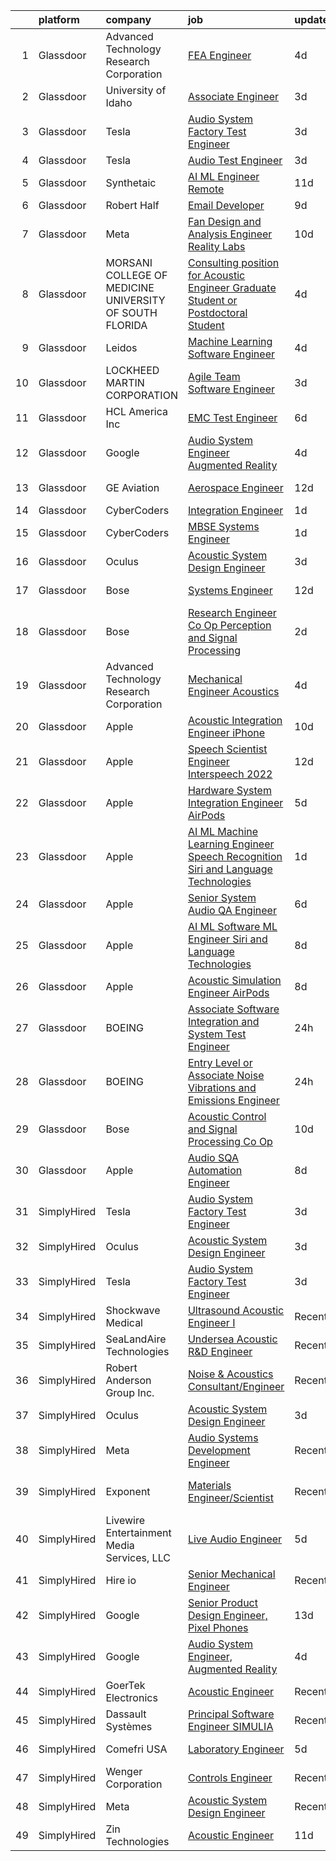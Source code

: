 

|    | platform    | company                                                   | job                                                                                                                                                                                                                                                                                                                                                                                                                                                                                                                                                                                                                                                                                                                                                                                                                                                                                                                                                                                                                                                                                                                                                                                                                                                                                                                                                                                                                                                                                        | update_time   | location                   |
|---:|:------------|:----------------------------------------------------------|:-------------------------------------------------------------------------------------------------------------------------------------------------------------------------------------------------------------------------------------------------------------------------------------------------------------------------------------------------------------------------------------------------------------------------------------------------------------------------------------------------------------------------------------------------------------------------------------------------------------------------------------------------------------------------------------------------------------------------------------------------------------------------------------------------------------------------------------------------------------------------------------------------------------------------------------------------------------------------------------------------------------------------------------------------------------------------------------------------------------------------------------------------------------------------------------------------------------------------------------------------------------------------------------------------------------------------------------------------------------------------------------------------------------------------------------------------------------------------------------------|:--------------|:---------------------------|
|  1 | Glassdoor   | Advanced Technology   Research Corporation                | [FEA Engineer](https://www.glassdoor.com/partner/jobListing.htm?pos=101&ao=1110586&s=58&guid=0000018378ad386399aca59a857bcebf&src=GD_JOB_AD&t=SR&vt=w&ea=1&cs=1_5aad999f&cb=1664176961977&jobListingId=1008153691899&cpc=214153447B1391FC&jrtk=3-0-1gdsaqe48jc8n801-1gdsaqe4t2i75000-c1fa792d3db1e409--6NYlbfkN0BpJ6rK8JrXdHZkBab3Cobg3BNAb-0EBUCoLlbXpfPELiqRnd6GOmOp-CHDTzpdoYGkHdqLG_nkxdWwDXOI2t5lMmndrVgFhDuep4VRg5pQ_WHz153F1mBLifAfEHf_UWfXdVxVKTS9MnTVwYmtSARCskA_epQ9cBSadQvVS2VdQghaW6AdCsprn3lfRzVXMSZi-pdlcsWPHnoBHoGxSh8w3j05TvdxqU_0lEnNe6W3EgHLRsXHCSBUrbDwqfBU_iNKmpPzlV8jBLzyIbE7Tx1tdWOLmsIRoWE_-ofdppoPZml7JpwqaqINbmqXn4xo4etOdooynO-3Djp-04J1K4FGN25uZsIPTcrQdS-qUq7VRng71uxKR0--UKfheo_SSamgjJiptpS3mgVwe-diPlumWLDTGUaTzMarBoPuWFRQAjoePtZnQ6yUgPX208WB0h2MKIJ4HRTAVGlVwML5lvG0dDzaVQpP8n4VnrqykZi_WR5gP8snh_383uLV94kFsQA%3D)                                                                                                                                                                                                                                                                                                                                                                                                                                                                                                                                                                                                                                      | 4d            | Bethesda, MD               |
|  2 | Glassdoor   | University of Idaho                                       | [Associate Engineer](https://www.glassdoor.com/partner/jobListing.htm?pos=113&ao=1110586&s=58&guid=0000018378ad386399aca59a857bcebf&src=GD_JOB_AD&t=SR&vt=w&cs=1_be78122b&cb=1664176961978&jobListingId=1008157027137&cpc=84DBBAA61F05C438&jrtk=3-0-1gdsaqe48jc8n801-1gdsaqe4t2i75000-17ed2184d355e8ee--6NYlbfkN0C3BzQoXwz1MV12nennXSH4XHtHixj9qnUptUTwomOmbFqIS368EfB4z5Ing23qLFI9tUkDGY76CsCdAl9zg_RCJc2k_Nle-qcuES2TdsiB0GmqLoegFcknwaL1O8Ch8gE7irKbfxMrmFOYvY47YK5OjRlBwx15igQ3zF3XVH1rIWfiYeORnSgc_l2A9pHYiKfrqvkWJpTPGL3FXGDZ8uekuYMMSTyOoweM-PEfmbQWtsIJd_DB8BQLsr8osqRIOJ_oav9sY4kff8uXF9mmmh0BkyPGMyktDD-mxXKGfVOqjPjWCHG6QwHoLBZDhM3wgZwqZGeKak7HigpGjAOBVCJJe3s3xsbxFeisVG7X60GDGs5wIQeta_yn_ycrIgBRSW_HoLd5rk9PCazmM1IBfaX4pQkGoK5aOW5nzDEFQnSsZ05HikyiTrFxHpxY_PB3vA6XXwufzAWVWA%3D%3D)                                                                                                                                                                                                                                                                                                                                                                                                                                                                                                                                                                                                                                                                                       | 3d            | Boise, ID                  |
|  3 | Glassdoor   | Tesla                                                     | [Audio System Factory Test Engineer](https://www.glassdoor.com/partner/jobListing.htm?pos=107&ao=1110586&s=58&guid=0000018378ad386399aca59a857bcebf&src=GD_JOB_AD&t=SR&vt=w&cs=1_b75bb61d&cb=1664176961978&jobListingId=1008157141701&cpc=8795CF9063CD573D&jrtk=3-0-1gdsaqe48jc8n801-1gdsaqe4t2i75000-5af3a224d73f09b7--6NYlbfkN0BkX03mv_qGbDFMol2YHqLRvzzvm2LmpzMO_FcYL_FtJlnJTzsjtFTdelRG5HbGrIeCZP9oCSI6IuPWZMAxwLue--xsQCODXP1zXPB_ldq9qAXnJQnMAK4g-TBuo7TNWkJrSpRtfA-JW54EzgC32fehXWacBL8mw35h490ZL-ZBlkktI8dtsljdNvVTXz1rsE_GkymkqjU2piKJJMozDv-KcU7P4ikpyuSvbReLsu-nfkev7u7MoFvyo8704gMogeFpqAKoEhYiKFvguLeqADzKcKnxKrWy48iAv-wsrorgvWZ5P6e-hp0jVqg6Pt9dBtmm6ukIZyntLCxItREBUYj2yBB_YnL0Dk4EYFu-YF26Gg3YLGj0Rnok-1e_HZM2M4cwcgpfMflugDjWDoacIb__dw4CtZq7oahq9r8YXTRCBakjg28MIr4NWq0D5_zVNyqi8biG6P_qBl0v9kpmlK6lzyToP-Ow-M_Fhl3uK1rCz5A5vkRkedcck0jZKMHpfHY%3D)                                                                                                                                                                                                                                                                                                                                                                                                                                                                                                                                                                                                                     | 3d            | Palo Alto, CA              |
|  4 | Glassdoor   | Tesla                                                     | [Audio Test Engineer](https://www.glassdoor.com/partner/jobListing.htm?pos=116&ao=1110586&s=58&guid=0000018378ad386399aca59a857bcebf&src=GD_JOB_AD&t=SR&vt=w&cs=1_19a93444&cb=1664176961979&jobListingId=1008157142400&cpc=9908D8D4413DBB8A&jrtk=3-0-1gdsaqe48jc8n801-1gdsaqe4t2i75000-058a82497792a86c--6NYlbfkN0BkX03mv_qGbDFMol2YHqLRvzzvm2LmpzMO_FcYL_FtJlnJTzsjtFTdelRG5HbGrIeCZP9oCSI6IhXig6-SMqbejx7n6pjgn4y33Nhu9-TL74ww2Zl2M80tFLABULuAo1mrL6CiClpgSDKSZsDVgndZNoceL5IbPMSSplizj8YJF2vOqmaKpOk1XCRZ8LttOMCi6GIo1EJKhMSAHpWMxPi88Drr7AfsbvtA3KUq4jZPe7JB1hql34L_lnut8BjLY2KAEPlZQfUPv_54icq_dOgbqQgyhli2cs9_8EPEq3K1accfWJXzwVtro55vXF8Eo5dJudZ-M0OipUVVjd3LcWvJ7OMKiMn8L3BEu2nKFeQSO9s9sS8QWhXaIyjcJP0CnG9CsiuMVswCAdn6uzI2dUyeZ06pfGlvmg2XmKm-8LfLsF-KjeaUE_mrxHqVdG6vBQB5oSLXtWv1h1Wd1Gcx-Y80ZPG6iL1vZW13_WFJiU8Ivw%3D%3D)                                                                                                                                                                                                                                                                                                                                                                                                                                                                                                                                                                                                                                                      | 3d            | Palo Alto, CA              |
|  5 | Glassdoor   | Synthetaic                                                | [AI ML Engineer  Remote ](https://www.glassdoor.com/partner/jobListing.htm?pos=127&ao=1136043&s=58&guid=0000018378ad386399aca59a857bcebf&src=GD_JOB_AD&t=SR&vt=w&ea=1&cs=1_2ef31247&cb=1664176961980&jobListingId=1008140444142&jrtk=3-0-1gdsaqe48jc8n801-1gdsaqe4t2i75000-39662b78801cb81a-)                                                                                                                                                                                                                                                                                                                                                                                                                                                                                                                                                                                                                                                                                                                                                                                                                                                                                                                                                                                                                                                                                                                                                                                              | 11d           | Delafield, WI              |
|  6 | Glassdoor   | Robert Half                                               | [Email Developer](https://www.glassdoor.com/partner/jobListing.htm?pos=117&ao=1110586&s=58&guid=0000018378ad386399aca59a857bcebf&src=GD_JOB_AD&t=SR&vt=w&ea=1&cs=1_d1343c7d&cb=1664176961979&jobListingId=1008145675095&cpc=56C4EA4A1A191A49&jrtk=3-0-1gdsaqe48jc8n801-1gdsaqe4t2i75000-1d30b377a342ae9d--6NYlbfkN0CpzDdaQkua3np5pkmj49lKioZwmwxQ-yx5plwbYmV_MzWNBoPgCjn5bOtxNwC6GJ4nMXlh70SbCFcICXIgnZkuA1M2Q3cbZxvyy2idv8eL8hhk9lI80DRwFm1NMXGvI86YHjJOPaVV2F-OE7mVDddpF962aw6WMRMYnU2tZV44lSwwG1i4aejlk-5MqKwrModPbWVocVaTNop1-gEeHY96260nV0YA418BEvrhh-X7OuBwc1XTZurZm9y9jV7arRCRylts4_5Oj0qyjtUzFlJRZSJs2SY5NKuXpjyhj8SIEqBCSQ7xbk4v1H_Scws138_CBMvrRDx2DkOC81rtxAuBqSLD6W79-sANp99bWM_IQ_tHf2a_pYZl7k-otTBc0qmQjmsEXHjo2fevmdOyh4CS3mUpfrVHl3eKmZTrPyOr1gHuqaAMvKbZ-oX0AypnowqE1YtziHXfbXiDkgRv-QtRFomNd5E7EwEQl-2ErVy520kTXIhSKDLqJfRZpi-xSzHvtNgIS_gTwTTSU0flsGVVwyZTxAl1OwXfDQAAlFJfLPHftxA51vaD)                                                                                                                                                                                                                                                                                                                                                                                                                                                                                                                                                                                 | 9d            | Denver, CO                 |
|  7 | Glassdoor   | Meta                                                      | [Fan Design and Analysis Engineer  Reality Labs](https://www.glassdoor.com/partner/jobListing.htm?pos=114&ao=1110586&s=58&guid=0000018378ad386399aca59a857bcebf&src=GD_JOB_AD&t=SR&vt=w&cs=1_b8544bde&cb=1664176961979&jobListingId=1008141481650&cpc=5EFBB0462F9C6B7A&jrtk=3-0-1gdsaqe48jc8n801-1gdsaqe4t2i75000-886dea5d5ab4ed2b--6NYlbfkN0DYl4UJW4r1Vl7FEn6T9F-rD9lpC-0oMJVSiWjK_MGUd8e8cHXcpv6KPyjLHZEfqkUnLXdHGEVbYm2zpAyUcoVheNefKJ5FHnA0xpuyfC0uKnxD36z6rx0HwNbIk-jKGlGKpgpBcUz8zsVafc-mGMC4GOhdemSNHJBEwFhm7HBnKnYL3cO0cKNVh_CEbuAAnlYd9Ivja4hPaKPaUu2SiQZalUzHzqU971pAj_mVblOR96MBv6nJ4YLGDlKBbKFod8H3orv0F1wsVMtRRWECizGfhFiLfADx0LdFAtCbgsZBPtmufyow-Q3Bk0NyBSli4jGi82eCSFQjg8OJmaXfJcgc5atLRn-j-a7wh-BEVVJIJdabrzMlDUJjnQLJOYKo8uxHfp4baNlNbp_h2Xp5PMq4n1io_XvIE5locS4ZVJVFLmCj-eVFDHQ5KKvUHWxzNy86QxDLZMsG6P2Q4Gl49S3AqU7M9OP67NMEamm8DNlH2JwSWwyk6lU66je6O6wFAczksI5GVqfccK5XQ0EseWrJm5UpQcuvjpjS0N2URs32UeJMFqAqMDhYosABWUsy-9sbWze08JsNpyvLMaGi2xHOstO2i6MpcWMTBUw9CudeFncBRF6FseaMPKiNehUZH3X1OTXoC3dApMgle3FROR-ZPJl_PEjng2vIQ-Ycs3pxetAxj4eROcBhzcVKwbfJipriGKbaAxlMTtbnNmg-9oNluTscKWpAFwEt5KuHyjkNyZ540wCTl4SiLWa-zaNJglbi1v0dCdCHLC7VM3yDN1067E79jpR_AXdMiNMBRH9D6r5AOI9_AKRqHIToGuTDD4xv1W1hXZtQd0BQHqi_l1J7CW5aDQ7ORIDglPEDhBIGGne4Y_eFx-53kygHW2PrGacznH0wQ-ZJwScgZrR6olxfufml__LxlFSAFZAr3XTQzSaHLwK8n6nOAoMY4n5tvjiJXB0bzM8L0b7q8qisRlXGeKSKY8DBBj8soNh4EkMjLyx7BJrgKv-Z-92ygPjtw5-KhVGLxoDKdVGjTu9rRF2Ihf2B-JKnF6xat-rv9jyBaA%3D%3D)                           | 10d           | Sunnyvale, CA              |
|  8 | Glassdoor   | MORSANI COLLEGE OF MEDICINE   UNIVERSITY OF SOUTH FLORIDA | [Consulting position for Acoustic Engineer Graduate Student or Postdoctoral Student](https://www.glassdoor.com/partner/jobListing.htm?pos=119&ao=1110586&s=58&guid=0000018378ad386399aca59a857bcebf&src=GD_JOB_AD&t=SR&vt=w&ea=1&cs=1_e337a834&cb=1664176961979&jobListingId=1008154544866&cpc=D2F1DE17EE1F43B9&jrtk=3-0-1gdsaqe48jc8n801-1gdsaqe4t2i75000-f55a4ef6aeae47d6--6NYlbfkN0CoZx6RZ76Kz2BC5LaLJVXH_1oYGbR7vq7wgU_JS4Ka_yE7NXZX-VTjXqlM7f-iv2vpOSkZFUl1d5WYHDxQbnm6vPg6q1QmKpNle2ctRKvMoHkjKQflmuguFVrJr53wYU5QkScODGQicf3nbNYEkArzRwtYiTmjIiDP_mdtH0Gsb8v-QyZORvDgL4RYYFG9uh08NmdYlzvE8h41nkPVDQJbrphEzGA8lVw7NEE_W5b7iGQQi-tK3aytkzHP8Q4tptn8SV_v_2wAaA0koR7wOrxjFOGmhNCP-Ou_Sozjlx_lZP_pfn_DG6THTQNLMyiCrVJLVSratEijs9HgOuggJALgT0ntLQr6uruoqBw_VKlwtad2nVhWUUQBZEMczxWMRefUShG8rvo_djbp11wsjVRl91WNRoqQ-tW3qJrHTZnLJiTnu3TuAJst1SJctgt6wszeFXUuLKVBMNG39s2FJMOAV46Kfbo-yW1t1DvU4hlLL3l2N3bbFGNhaVTdbeSzQWkPUXEdK-Xlz1OHCXS9V-mNijUDZZLqC0T34IYHMimEPAFv_vKadWyrUFLRFyRLCn2RM7Z4Kr5JHcMSgMl0Si20XxY9PYj6KBYQGWErLKp8xRm2hQp2gjWqd80fFk2geFw8z8RDt2-Nk0-3TwIJZ5LskmHRc5d8ht-CmrZoq-WITQ%3D%3D)                                                                                                                                                                                                                                                                                                                                                                                  | 4d            | Tampa, FL                  |
|  9 | Glassdoor   | Leidos                                                    | [Machine Learning Software Engineer](https://www.glassdoor.com/partner/jobListing.htm?pos=105&ao=1110586&s=58&guid=0000018378ad386399aca59a857bcebf&src=GD_JOB_AD&t=SR&vt=w&cs=1_75e8bf65&cb=1664176961977&jobListingId=1008154058643&cpc=F5E96E35A1725171&jrtk=3-0-1gdsaqe48jc8n801-1gdsaqe4t2i75000-ae7c0370de18daf7--6NYlbfkN0CZUO70VSdYKA8PR3jfrSh5ljhqJhfDt0PzQCMubt8cRihWbmqO_-Ccw6DGinMZCyK2ZE0rkuApsHeGNKrS9WTgWTVzUq_zBkMtMKRl2EVMdGDdu3O6zficjxrw1LNdb1H9xU-dLv_XXB74BQOK0elhW8zL9Y6v8u2TAJaWLAm3Z8e4OPQn1nf0HRuE3awDoQUPBji67OD66Eh1CnHq69qWjDOJ0mfqC9NoSC5qIztFlP9-0weAzaoidVDXRG5TWs86mrJ1pK_x_0UgdraDwFi-r_U57vxaB0DLTnmUv5982tKw-Iuy90ow8sSRgIqQV2lKzitNBJh8afdaFFqx_XfIj8uUoq1Wg8knhQRPPqLGYg4GJ78Wght8CPJ1Ni6cvotJ_SQ8gQ-cDYmloKuQhMDhQ4IgQxaFiUuX8-VQiwkbtER-f77HJK4Lf0RKZ6RGGhh4d7lvmsQ6FJGcPmQr8DxSgs7y31dqDNCd8u8gQjW3IsaAknXkDCHUlNndFcgqT-mwHgclxb60CWtAjq_9liE0qD7cOPr5MqvwR_FAFbpIDfBAyGj5mdXJnbq32y1rb2uP6F2zv--sJ3RuOPwj3rsYkyT0sIuy0d3KCiQqiFzzZgBuGrVS8VETtHW6v9m9LmW8CLd7bThPVmbjoKoBiMX-)                                                                                                                                                                                                                                                                                                                                                                                                                                                                   | 4d            | Arlington, VA              |
| 10 | Glassdoor   | LOCKHEED MARTIN CORPORATION                               | [Agile Team Software Engineer](https://www.glassdoor.com/partner/jobListing.htm?pos=106&ao=1110586&s=58&guid=0000018378ad386399aca59a857bcebf&src=GD_JOB_AD&t=SR&vt=w&cs=1_e5081043&cb=1664176961978&jobListingId=1008157427345&cpc=4F748F1840550ABC&jrtk=3-0-1gdsaqe48jc8n801-1gdsaqe4t2i75000-c601795b34351101--6NYlbfkN0BuMqUtaNIakuoGTB-u7I0EvtcrTK1_bHO6_bsORPCvsL7zkQUfIzpY4doIgp_GoHrdWwRHLC1L1F-NTj7I9bniL9bd7P7cGA1R3ynlaMUiL1G1I1fQGpDJM8PDMow5kSXMVLGknX_E_ksfSda1IQx-WOKLNd1bNNBCCPk3Y7j18DiB03BIr1LYLeaEYitq5KXJWhaTEBuaBAUYRt3UY9wv2zH358ByCvdC9ZwPYvwkSR4HCqzIosgljJdpM-t5IlRBJ5gJ78QWjrjicnlDqSXOc1h9DiJLadC6eB3HR6oWYC2-Hm5qGbjaRbyJU6fuQGIXiQUk97PjVtrmdSwlgkr3EqxBfU7JYWBPOgqD0Mte44Yo96z8xZhj1WlEPb5yicwXFdmRuUBgV-Kcc6iXQ2vf2czcgAX3ZCrUWqv4ELmf84CZ0xGXIGc4W1shO7CvU29xZUZB4OqLk6AEre-m4P0gAQaU7WgsZD_JS9l7TBd3A1Bw0GysKBud6wkmDVheq-rQHjW7lp-9uqe2LoIT9Ru69a76m_4vSuTf-7ewnEvj8B0vsQTYQmc3763vIb5pM_miWBY-RxgZUv3yVniEQeje6IUW4bec3sokreL91m4OMYMi7MMvFd-WIjQZwd_wHAycK6EztncgeXZpwERvX1Er)                                                                                                                                                                                                                                                                                                                                                                                                                                                                         | 3d            | Manassas, VA               |
| 11 | Glassdoor   | HCL America Inc                                           | [EMC Test Engineer](https://www.glassdoor.com/partner/jobListing.htm?pos=115&ao=1110586&s=58&guid=0000018378ad386399aca59a857bcebf&src=GD_JOB_AD&t=SR&vt=w&ea=1&cs=1_4ac2ad1c&cb=1664176961979&jobListingId=1008148675044&cpc=1FDE87803EF93CD3&jrtk=3-0-1gdsaqe48jc8n801-1gdsaqe4t2i75000-8f9c6c6b805c9ea1--6NYlbfkN0ARIJ2Bo9Ne0EtqbN9FDl85baaqpD5sXJYF-05mq0UjEbqqdvOLv1_InxclDbXshHGkBNMdu6cFsHSCcCW1B5XNy7MFXQJXqc4oXF7kRCSin5PQ2KjGYzyfKWAgPnVon7DsnaaiIhJxutsH6fEenoviyjKl0tT6aRsH5kWbpBMcf0EZk6pBFu-PJkU62rzTEHrpiTaJbrVIrPZalS-HMcuwL5dae17foSKog33Fv52YPB9SRhoLu_brFvaP8IzgYEzj7EdE3aLgLLvvRvt2O69OAr8UzNI0pChIm9WlrkHf8GJtxzV6rjXLzvVwFTfGGrrzedI1bqQVUh2aHS0U9vSVPoErvMFakGSOc_MF4BuEQ2xrH7q__YHrArwvr_jnU6wLQMx0MBFdlOs3HZqq6TpUD5AHq106eOhCa5iy_BodE7zcROYBjcabjkqxkhWOJJ4eQQFmdubbYksTCgzboC0UwG4QvVRgA9omil0KF1370ePNh6OHJ2Vpd1V0b9ugzFglEwj6f7Pc7Q%3D%3D)                                                                                                                                                                                                                                                                                                                                                                                                                                                                                                                                                                                                                   | 6d            | Pleasanton, CA             |
| 12 | Glassdoor   | Google                                                    | [Audio System Engineer  Augmented Reality](https://www.glassdoor.com/partner/jobListing.htm?pos=130&ao=1136043&s=58&guid=0000018378ad386399aca59a857bcebf&src=GD_JOB_AD&t=SR&vt=w&cs=1_8f2978e4&cb=1664176961981&jobListingId=1008153993994&jrtk=3-0-1gdsaqe48jc8n801-1gdsaqe4t2i75000-57bc341b2eb6ce29-)                                                                                                                                                                                                                                                                                                                                                                                                                                                                                                                                                                                                                                                                                                                                                                                                                                                                                                                                                                                                                                                                                                                                                                                  | 4d            | Mountain View, CA          |
| 13 | Glassdoor   | GE Aviation                                               | [Aerospace Engineer](https://www.glassdoor.com/partner/jobListing.htm?pos=124&ao=1136043&s=58&guid=0000018378ad386399aca59a857bcebf&src=GD_JOB_AD&t=SR&vt=w&cs=1_5017fbf5&cb=1664176961980&jobListingId=1008137348409&jrtk=3-0-1gdsaqe48jc8n801-1gdsaqe4t2i75000-b359a3109aa1c740-)                                                                                                                                                                                                                                                                                                                                                                                                                                                                                                                                                                                                                                                                                                                                                                                                                                                                                                                                                                                                                                                                                                                                                                                                        | 12d           | Evendale, OH               |
| 14 | Glassdoor   | CyberCoders                                               | [Integration Engineer](https://www.glassdoor.com/partner/jobListing.htm?pos=118&ao=1110586&s=58&guid=0000018378ad386399aca59a857bcebf&src=GD_JOB_AD&t=SR&vt=w&ea=1&cs=1_91431652&cb=1664176961979&jobListingId=1008159698749&cpc=334ABAF5D42DC775&jrtk=3-0-1gdsaqe48jc8n801-1gdsaqe4t2i75000-8cabb55205b14563--6NYlbfkN0CpFJQzrgRR8WqXWK1qKKEqALWJw739KlKqr2H-MSI4eoBlI4EFrmor2FYZMP3muM0CETaZjfCSsDdjCD0Uu3ZQ16fP9nLGOFfwzZMaPr4yKV2vFiWboHeVAw-TOjYrStB6Y48CByqCjFini0uBllFF5GMkBcurriO0l0ZMDpw47pQm4S3LQiXb0csGgovd_ShgGoYmo8z4LU1S7iVWV_ljJ9PRlueDC096wtr6yzWTzAWekXvumUqCIE-lxyJVuYhTKmHFbj1umNV2IU1QtN0B5ypvVi12A9mvZiJDBYy9hb4ZEiST3v9El9oKbjQFAhSlsihHZaGrzWzrIqwPB7kuVS2atVzkUjZxFJ7wOQU6yWI_UvWLx9EybRgGl_rNXSI23JguivdLrEyWLWW0nBVyK6UBow9cY2PoOvnL3YqGiEG9_458T4KQ2gYciBJ-0Yp8XRMbC9e7grLW5bwVvY70bK25M1yH6dzdJmDAKcU1IVHFVFkCr_kEA2MbfPTsfyVLJ_MyYDiScPQakw5FxPuCpsM7TUxqa9Tv1Ky-UKe13VoyuLi7UjwwNK1ENyHAYnoCf9qoBCfA4X5S6lEKW8aVHqgW6HN8ZypEDJqNwmAsqEnbdjOuL0u9jqkqrL_1cNzki5SzTvD0YZYympM_B45-xfDPhHbBJ-8-7r_ZQYRcwmgvYXZhQkeixIzNXkVZrtJ4GSRmqa4SkgTZQfy0jwFu7Pq-hxCJj3yKzLzWuvJlCyri-f7kn0yg2Ku2TGCfAknIcLTG1kLxupvs-RQm_brPmSWCwJYYJGs6SKIcZjCINV5ymkXL1ikSfRLBnoIxMU9yooIYZXyDo_8uuL_y6bRoTmTroP5-pKK7910nILhm90JRLcfv3_vic2VoJUWKzvQn4uJV0bt_T_UgFIeKLQU9-UDjMgdntyGX0x8sjB5vbfDONjagSgIncRYSUPGnU4z_1E0VKpYrDr8SOnZk3linb-cK5JZpC8pClR6PIWhILg%3D%3D)                                                                                                                | 1d            | Torrance, CA               |
| 15 | Glassdoor   | CyberCoders                                               | [MBSE Systems Engineer](https://www.glassdoor.com/partner/jobListing.htm?pos=120&ao=1110586&s=58&guid=0000018378ad386399aca59a857bcebf&src=GD_JOB_AD&t=SR&vt=w&ea=1&cs=1_e50eebd1&cb=1664176961980&jobListingId=1008159698431&cpc=AC285F3A3ECA6BB0&jrtk=3-0-1gdsaqe48jc8n801-1gdsaqe4t2i75000-0cc33be1332dc2fa--6NYlbfkN0CpFJQzrgRR8WqXWK1qKKEqALWJw739KlKqr2H-MSI4eoBlI4EFrmor2FYZMP3muM0CETaZjfCSsFNC1zTH3SjxPJg2PY0PmCBt9J0vXNGZtV2GTIMpITG0UoKaGcbDvx68xqJuArC84qNUc0KY0Gk1-5gC3SUWb6I3SIuZ0nTaMwpfOkxEAdTeawtQmdbLi1ajAV8n5YAKrpJZTlRJErV9TpbXI-5a2vTnJ2Vz3Lud8oNNgsvLyEATOb7oIKP2J2oMYSf35-aeOZKoEt_khw1DnTDTINbshWVt_8wbP2UenilHSzZI8T3uUCySCWdSLI_R9-SHEP7TPFEx09XXfZZMtGVaS_SprkqcfL4ebrYex1-YQx7Z8Ajo96rO5GH-jM3GAxTPPQrP7ENGHdKdMmBDuecXvGpSytiOQ0JCSzUJVvXdx1XGzJmyzZSwZjMLY1U4pU2MXsoLgxbxVFnshZJYyygw_0S-z8fJjBAJxyb9rK42ZYQslsxP21Yl7o_GF6YiDeW3xyzOHTO2osOI0kqc6NRWMvBoAV-CtZTPFyuVHVuwn4DFXAkGsJC5vplEKDJlaWsekJHe3GdGTp8j4YkEUb_8Arp0Q3ffisidONxZjEUWh1I5zywyzW8Alw9K0zElfHVmQFKBmrsQC_Pzef9fBnsV6aBdTKDZT8q9Ol2A67IGVdvohvCq2qwaZs7j3xfl4WmczFot6h03KwCTqdkn6GuaB9daHjDur5Jp1VNzrjkq5Klp1sy1f19sxarEUwXpByrGkZhTWE9jrjmK5kdcbmiH436gKA87V_ujZn0_4lN2hK8DawUh0BSA6vE6Ns4UWYAwHaHdxRg3kvF5_78Y-_4h4tl9iGozOO3qQWiSyoNYUe19RfM-bmCvIepmqI6w6e_3SSlnwXdHGlaM9rBU1zGNhpzTy4EUJRnPaAL8hQnCuojzn0Ppeq57PdAk7xAPpyowon-6UD51FpEovbuiVxacAOLXtY6opzP6GqEYKw%3D%3D)                                                                                                               | 1d            | Beavercreek, OH            |
| 16 | Glassdoor   | Oculus                                                    | [Acoustic System Design Engineer](https://www.glassdoor.com/partner/jobListing.htm?pos=104&ao=1110586&s=58&guid=0000018378ad386399aca59a857bcebf&src=GD_JOB_AD&t=SR&vt=w&cs=1_b08da9d2&cb=1664176961977&jobListingId=1008156790030&cpc=0FE1F5EA2BC84A01&jrtk=3-0-1gdsaqe48jc8n801-1gdsaqe4t2i75000-d106bdc17e9a864d--6NYlbfkN0DYl4UJW4r1Vl7FEn6T9F-rD9lpC-0oMJVSiWjK_MGUd8e8cHXcpv6KPyjLHZEfqkXDGYLNsIw2VETJ0sHF2NZhGZKLMs2_UCF9Pd1nMa-9fRGoBJA0xAywn7pOa351Ily7VFDihLHS6yLNon9QJ0DeHlrSJhvNsioD-LJK18Xi_GSqoFx-NlwHpQVxE5ZsSy5Fhb5nqIKKnveRDAsOEs_27uWz3BgpDDuBR5aGPqh6IENvPxDAwvGhimJukXySqZsrVpaaPT_0htvhnnfdH0CHel_aiR7pszN1Y2iknc9QTxB6YbOIxDIZ9kKPkRZsScQ_uzG_1AQuXegM1yPoepvEW_Mh2SjrK4YI0e4ZJqyl8eeTKwGQbXWXr3j1KDYd0a0Dt0-0YAaoNjcsgmSm9R0QdOFnaiuNPZOyp7GXOgy3QvVY80q22DKdYPuSnVcpPh2kcxQfCw-uc73SZ1AD5Ld8mJMGXKkDPPaN9RbkJGtB4IIl2eLmLnqSJLuEtYbbWlN5Sa8WrLkk2Pyk-OioqRKQrWYJRj0_ztFvUzYaXnOqc8w9LCK9JTT9NkGIbB9fmNsNG0up4ar_zbKyK7ohzNLWvsW4qS6kEeNWFw4jqZw0Duv8zbz72_MWCg9N3rmHD3HnTL5P9zTDhw78wQpvur8Auo6yZuPkdjujdWL6jP3JhGHCP6VJkuY5DJ6NhGkzQ-eAHMFFs0FiwOSiFDzWely0oPP0osyv_BmVV5CHs5N7wtGomOECtiHxtu70XJJAhRhl7GZ5wsiRQI3s8PKukmFysoT1j2vvQJiC8OvzVQETTri3y98eFYiTXblU0VsNvNWKteb-cysbJ3-dxCSk1Bqw33GsIV6aN_NYyd9YYZTJHsCC0xKfJVpUC-rzCs-edIow79ZiCmfDuukG-bIcJWTmwONg4e0JWOfvsquAD_Z3gmHFhiVXdFpFvgnBwzD0xWdHXHuR47BwxJQvSLIh4xUzx2Kh5LYezxkdafc4foucNVLgLYFXpl1_efV7AtDd9QEIviCgy8qfKc4L4b589q4ae91Ur9nvaiVIbaDclHRlka4V0h4Uu4UVvu84WUQwGYpX-fdvFH53EA%3D%3D)          | 3d            | Sunnyvale, CA              |
| 17 | Glassdoor   | Bose                                                      | [Systems Engineer](https://www.glassdoor.com/partner/jobListing.htm?pos=123&ao=1136043&s=58&guid=0000018378ad386399aca59a857bcebf&src=GD_JOB_AD&t=SR&vt=w&cs=1_c8cefac5&cb=1664176961980&jobListingId=1008137111221&jrtk=3-0-1gdsaqe48jc8n801-1gdsaqe4t2i75000-a0b8af73076e015f-)                                                                                                                                                                                                                                                                                                                                                                                                                                                                                                                                                                                                                                                                                                                                                                                                                                                                                                                                                                                                                                                                                                                                                                                                          | 12d           | Framingham, MA             |
| 18 | Glassdoor   | Bose                                                      | [Research Engineer Co Op   Perception and Signal Processing](https://www.glassdoor.com/partner/jobListing.htm?pos=121&ao=1136043&s=58&guid=0000018378ad386399aca59a857bcebf&src=GD_JOB_AD&t=SR&vt=w&cs=1_a41d0828&cb=1664176961979&jobListingId=1008158694844&jrtk=3-0-1gdsaqe48jc8n801-1gdsaqe4t2i75000-17fe490390663a45-)                                                                                                                                                                                                                                                                                                                                                                                                                                                                                                                                                                                                                                                                                                                                                                                                                                                                                                                                                                                                                                                                                                                                                                | 2d            | Framingham, MA             |
| 19 | Glassdoor   | Advanced Technology   Research Corporation                | [Mechanical Engineer  Acoustics](https://www.glassdoor.com/partner/jobListing.htm?pos=103&ao=1110586&s=58&guid=0000018378ad386399aca59a857bcebf&src=GD_JOB_AD&t=SR&vt=w&ea=1&cs=1_3b69ba9d&cb=1664176961978&jobListingId=1008153834590&cpc=618B7C2C2BCBC227&jrtk=3-0-1gdsaqe48jc8n801-1gdsaqe4t2i75000-3058c80775c5d72f--6NYlbfkN0BpJ6rK8JrXdHZkBab3Cobg3BNAb-0EBUCoLlbXpfPELiqRnd6GOmOp0roZmR_YsCNJr3t_egGcY1JKl6QRWN3-ev4XOXzV-d_drgNxR-_WffC_6U_HS3_Ngh82l2vb2d34HjznUtEKAULg2tZ_CFwQS2AdAWn0U5A-hfhQ2gw9ddftWjIfDrbdIbedTA8xg5E1n_KJoMxWOYtVWibHYI__krVKP6mEnkKsdlEGSVJsIukCohNMTKtiUYAQ699qZWxbv5aPZM-NB1ZZesLnl1FoNHVv4cQPRamGy-A28IPuWP8uNCyEV86G9w5NK-b2saN9tbPpa26pTweUfnW354qVnMozMcqV5kvovlKbinAsJ9X3RVZJcJ7XNnhrdOwkcdN52WE2SDOYDW1EEMI0qQTGl6t1X_H2J3MUaMbLXxEMTQwaGe1adM-fVkaY4A41fpBADBY329tMbudMX5SGzUQnl2pbYAQ5_Q6EFtEiXH-YDu-ZtF3WL04ZQ_aOOA9A4jt1FjRVKjY5aEVmWj9knbhq)                                                                                                                                                                                                                                                                                                                                                                                                                                                                                                                                                                                                  | 4d            | Bethesda, MD               |
| 20 | Glassdoor   | Apple                                                     | [Acoustic Integration Engineer   iPhone](https://www.glassdoor.com/partner/jobListing.htm?pos=129&ao=1136043&s=58&guid=0000018378ad386399aca59a857bcebf&src=GD_JOB_AD&t=SR&vt=w&cs=1_eef6806d&cb=1664176961980&jobListingId=1008143276276&jrtk=3-0-1gdsaqe48jc8n801-1gdsaqe4t2i75000-c8aeb4c5d73beb6f-)                                                                                                                                                                                                                                                                                                                                                                                                                                                                                                                                                                                                                                                                                                                                                                                                                                                                                                                                                                                                                                                                                                                                                                                    | 10d           | Cupertino, CA              |
| 21 | Glassdoor   | Apple                                                     | [Speech Scientist   Engineer  Interspeech 2022 ](https://www.glassdoor.com/partner/jobListing.htm?pos=122&ao=1136043&s=58&guid=0000018378ad386399aca59a857bcebf&src=GD_JOB_AD&t=SR&vt=w&cs=1_1c39d603&cb=1664176961979&jobListingId=1008136373008&jrtk=3-0-1gdsaqe48jc8n801-1gdsaqe4t2i75000-9a6ba625df902e42-)                                                                                                                                                                                                                                                                                                                                                                                                                                                                                                                                                                                                                                                                                                                                                                                                                                                                                                                                                                                                                                                                                                                                                                            | 12d           | Cupertino, CA              |
| 22 | Glassdoor   | Apple                                                     | [Hardware System Integration Engineer   AirPods](https://www.glassdoor.com/partner/jobListing.htm?pos=110&ao=1110586&s=58&guid=0000018378ad386399aca59a857bcebf&src=GD_JOB_AD&t=SR&vt=w&cs=1_932b02cd&cb=1664176961978&jobListingId=1008150767369&cpc=FA84DF7EA1EC2398&jrtk=3-0-1gdsaqe48jc8n801-1gdsaqe4t2i75000-532bcfa2c747b904--6NYlbfkN0BvKrLyj5gPmtZO9T8euul8TCxuuKNOtzRJOomxnwSEodTz2Bc-sPZlPHrT5BCwu4QXKcxAmF_39_VjBiM-LAthHOPQabiVP7WbL11bz3MOsj_2ZOtl3UXNdI7wnHHfqXyA_UzSZ6cWzp4ggyTZzfsQbl2JYPTGW4C91EpHG2nM7NJApgl9nRt_4ZrMRwiSYtNz2C8P2Xy3c124DO1RFRZgx_s6f0qrghgNuz_EEdxiGXsXgv0x8I2o85Xdhxsp8wuU-CmVzBbsvOVd1VtXbN6N2BapOqkjTJYxUIb0ifCHBd1gtys_lUWcbs5hkjpLXCObXa-ydiQDzj7bj6Ll3sB5mBcrb5Kxm7bvSahTF2plZ_n896-J-0fK7H5lgguHI5hfIze02PwZ1B_SA6qHYZaGDZquQ5cWKtvVRg_TVgYsHE2UtW6bJhLwp8bGQa6Mep0HPcKwLPYE0r0YYzRZ2YAhNM5YNGfrEQlKizgg63xs6wpZrcuTl2NIDMtlfRTODP5QhTYxNI1aFslv6M1Rz-O1YtERUhCwocoKdVvLfruz76D0UEdbc18nakl8QBPfjsGvEJs4yH4NBULBYbBo8oZFGONmO6sFt4ImKLVO5axdsXU5kHIFx7OjB4h_CzOQkzG60GTA3P4847yuv_OQza6QzkypUQ1sCUGtRnJl7XIIMBVmszj0_n6WtyQpQpuL1FmhL8nJ0HRmtYp-pV8y_ooWfEMBBYiWjEpnRVJ27Ml5uY2hfoJvAqnzWnnhug28AaDMImKU3waVt2cDgEhCbblPl8JOZSLOuO-k96bLdq04kI5z8VVMaeZZydsSjRxHkvM9PTNzt1BvWk7tOwT2qIWj1FhicoskUo888H0g91PMBabQjlNLtHlUQwXakLcQs4zVVyIOjPYZ_hYJ6yGZGqiGjzfPLtxnjlcLC2pd4DrIe0RGJ-sB7XDV4r-N6UuKDCt28UPE91VGptJ0eRsGTrZIhmL-dpDVfyP7alOWVnoS8B9QN7dgpKRE)                                                                                       | 5d            | Boulder, CO                |
| 23 | Glassdoor   | Apple                                                     | [AI ML   Machine Learning Engineer  Speech Recognition   Siri and Language Technologies](https://www.glassdoor.com/partner/jobListing.htm?pos=109&ao=1110586&s=58&guid=0000018378ad386399aca59a857bcebf&src=GD_JOB_AD&t=SR&vt=w&cs=1_33e4bfee&cb=1664176961978&jobListingId=1008159703151&cpc=44CD5376B8534B8F&jrtk=3-0-1gdsaqe48jc8n801-1gdsaqe4t2i75000-4f40d1ffbdbc7e78--6NYlbfkN0BvKrLyj5gPmtZO9T8euul8TCxuuKNOtzRJOomxnwSEodTz2Bc-sPZlm1JPYWoVnTE362bmPN7EoBu0G6p0_HpQ3UJ8bQEXFgF7uRsTvO-YMWnPq15QtaD6YFvZfRuZSg96NiD5iZQ6LtxJi44l8DMKiAHyAf-Bja1e0TjqeLESrZ_IZniAvhS5NK0NvyXc0qtdshNeApTsayPje9JdtJYbJTJOFwG-Qb1rndtnxqMTRELcZdX7dQUV3bnLVrgufkqkuRCTbpscEV_Bkbaom_265Y9m5L70eqt7CU9J1tY6JI3_T--pMKNIwlBw5IE6ikL_zeuEW6AJrJ_xnSmzqP8uQvdfPSaeJG3UyqEBjH2eVMvsC6-SBY_Yg6KVAkuIXzBSqLXXsD0qcs5j7ymtHvfkwaH4y4L1j-hw0QCvZcxsFG7vE297-ItU5LfswHpmbdzYUTo3KnU1lxjcRvca1_AM5G6gVZPwKEDpLo-lnUtD7mcXozW8OlKZRfDAJOarJT3PAld8Hh_Zl08aBYObpky5H7kLR4Dafp8XEfobU-fmSSf_I1dGa4Wsa1O6LlLmAOh6yOCuRdKthBljDy9pn5x8HFYEcSZeul5BPph8erqWUfGK1Imx1kwdNGPMVLZdr6wmFqssU6TvZDWi7mCy-2VdV3mUmvwwkxeRAXGcONQetyuUkOihbhXI_8rh9IIn26YpY51xA_5x5vz_ERyqRCKxOQVFX5eXsvRZIRhzJX_in3-B3hun5GxFMWTOCyEE5VNSGxuFH83VfbC2RQaRPszz9LYJdj9Boman8GgtDQcdHmPndT_kMuRZBzj4-evrY49R3LulQ6AWNWI3Zqq04d0JL03g3ThK8AUPmtHNv4BoamG1OfILzAgrYsFZmB4T1UspoUNKMt4Jy8xebnTEbSnc7zUGr5a4oafh0qHC9hrwavT-Q8CdHWgwS8aBJGZLSZKuUPTfSYkC8PH4ErOJDMZxP0zbAgBY565o9sWq4zHQ3Bjl8aCAZJVsKVuvbjyuQYckkcyEyrn7_4DyH6NOBAM6xbmjIlr7tqw%3D) | 1d            | Cambridge, MA              |
| 24 | Glassdoor   | Apple                                                     | [Senior System Audio QA Engineer](https://www.glassdoor.com/partner/jobListing.htm?pos=112&ao=1110586&s=58&guid=0000018378ad386399aca59a857bcebf&src=GD_JOB_AD&t=SR&vt=w&cs=1_9bb527ed&cb=1664176961978&jobListingId=1008148531672&cpc=F41FEAB56D215062&jrtk=3-0-1gdsaqe48jc8n801-1gdsaqe4t2i75000-017909a95361d9a2--6NYlbfkN0BvKrLyj5gPmtZO9T8euul8TCxuuKNOtzRJOomxnwSEodTz2Bc-sPZl5OJ9R4TJsNe2yDbQJ34cF5KvJm7v8DGc3FpnaU13Eij2u-w5iohmbTWZJBHXQN8zHGuRhc6f17UAESOPGHJp_Sy-51kXaUAulKq80nFC0KaW4xrHXe7ToM2pSFoQ_Yr6t0g0v4BuqdfRvgHP8zZQITkWMnrzIK-ZqK6yfC3EGkVQCP2O8Yke1v2n6iFDZmhzXZNv7l3OrnjBE_w0xh_pAPTKrZ9yzwjvVzDj4m-lXQJgdCjulmfryHHv1Tr6aHAwN_9lFffdZ_HQxAO3_NVxEHTHNQf6nfmKPf1QW68SoPJ-qe_EJiTnkJYf4C94AsQui510JvH40YR9swylRsH_smJoidCwNZP_pZRol4IdL4PnkjYsL_UURbUySP45Qp5bJZuE8kN2sbT5qNdqBSEoUFLLxKSJHKYZsL8n4CuRVBH9QOBsGJMj-neHuYIc7NNr84L1PCUPREQDBZDGeGoXPfLGv5Qvg27Qrr9V6d08165QuUm3erCyIquDJopqGcxe06W9vbCsBhC561VpwkqDVS0AACK0mkcLdgDujy_GE8KcNFYj-EUy330K3zGuHkWRP-1lj7d7bXtUMmrADtvPzdnhUpw9ot5ld2ZAckbWZWtq1IZ9YrUesP2V81V2MZUs6qxfYC6bqJed6v3yoErf1oS6nsxr_pXWGi8qXl0cG-5ieTCUtCoS5w5ymCq1btFAuFoA8AVMAQO6dsKqzpUtuv6_yrh5Yxhg9Mj8nPZabhu4fdRod8NZ4H-gt1TeNZe2fXrxECrr65d6uJqDYrigghxoqgdMAojFel7_3jA9o2EIybPuDyGLy7mOcXvniLvBVcTi29vEHK7yL0-F3k_29anJuTR8dZhFqfMGkLIT9Cq0EYYHUJoSYMRWZ-4KEI69vSm90Tonic7f6lsUrNTQinv726lktMxwkvHAVXCc9PQ%3D)                                                                                                                        | 6d            | Culver City, CA            |
| 25 | Glassdoor   | Apple                                                     | [AI ML   Software  ML  Engineer  Siri and Language Technologies](https://www.glassdoor.com/partner/jobListing.htm?pos=128&ao=1136043&s=58&guid=0000018378ad386399aca59a857bcebf&src=GD_JOB_AD&t=SR&vt=w&cs=1_9b59362f&cb=1664176961980&jobListingId=1008146904371&jrtk=3-0-1gdsaqe48jc8n801-1gdsaqe4t2i75000-c37c15d6316a917e-)                                                                                                                                                                                                                                                                                                                                                                                                                                                                                                                                                                                                                                                                                                                                                                                                                                                                                                                                                                                                                                                                                                                                                            | 8d            | Cambridge, MA              |
| 26 | Glassdoor   | Apple                                                     | [Acoustic Simulation Engineer   AirPods](https://www.glassdoor.com/partner/jobListing.htm?pos=102&ao=1110586&s=58&guid=0000018378ad386399aca59a857bcebf&src=GD_JOB_AD&t=SR&vt=w&cs=1_85768ee3&cb=1664176961977&jobListingId=1008146626449&cpc=F41FEAB56D215062&jrtk=3-0-1gdsaqe48jc8n801-1gdsaqe4t2i75000-ee21dd005390593b--6NYlbfkN0BvKrLyj5gPmtZO9T8euul8TCxuuKNOtzRJOomxnwSEodTz2Bc-sPZlPHrT5BCwu4Q-7dy9UsDbflfsSYyZ20UtBldsxZuRktsIMFqtwJnGPnRylWlaQ7uQv0HuRDulNs_Na0zu9qPy2zr8V2Yj7Dh-bWhA0EFhaVoGDu_4ArxRFTj6pos8luvjC3rtmZ24OWjFwasXIVGXZ3t_Ij7OPmn8_L9BTVaT2hudLVMPL_WMQ3B5LtEWmpS0bOGb7KmXFAKsFHqGxRrECI0cvOLokfqRkQe1mtd3lMKIb9DFu2r7QGXnCjSOoRE4usqmcVhjyd4nQWI-_uSb070x6O23H6_MHl_7ySQtm2yiEFdFGTDLvlDXyZQJU-0-H22AmnnNijy24XSEZW5JUm_4_ZkkFeKfzaXAUWjurrtb_TAKXzSFZKcfp4qGeyGyv0RYWZKM8jfQRhU2jzgG93M8939Mxn5o4VT234X3jWhnFLhuFtFA2OV3DVrh7PVPgWRmaVGruBSNo9iSbHgiPxfg-73sEqvSE3nk5wGjHQwlcP2O_NVk28s2sL5fDQ6aEVCwUcYIIQ3LxcIeRK8TnKjaUFIgYauE8OO3-h_iHfLzdBL4tEeD4B4x3fbFND3bEzAWzxRnNXSbhHVmujlcDprW33WSiGzGLUTsM5UPZG7dkiu2GxbRMdnokD2EM48ORnjOJTzuRSV6D5XUpUeEPvhPlDo25OrpVl6gIgspAI5e8JI8_XYZ4tYoGHwdYIIjtJxm9ENMMJAuvmdSdNGW4NKUSQXb0-24HvC8tQjzVsIo9YI5qEjZlqsSodiKM5jUcIUKm_TaVKOtrbCBrZKlFogb4dCvihtexLkFopbIwcAN-1AEAc8HN_PR8eX1V-JXvX8eLfp1R7O9URi08G5yaaH4wPyqCw4pb9fq6kmfTyilSn-h42DDb3Q7DhPYQT_FV-kFVRtUJhj9PnjwZWNrjwo5cH3BDjRgr361aX29pmryyuEcxKsCPQ%3D%3D)                                                                                                   | 8d            | Boulder, CO                |
| 27 | Glassdoor   | BOEING                                                    | [Associate Software Integration and System Test Engineer](https://www.glassdoor.com/partner/jobListing.htm?pos=108&ao=1110586&s=58&guid=0000018378ad386399aca59a857bcebf&src=GD_JOB_AD&t=SR&vt=w&cs=1_d9e772c0&cb=1664176961978&jobListingId=1008161421316&cpc=C3517E2410EFB392&jrtk=3-0-1gdsaqe48jc8n801-1gdsaqe4t2i75000-412634340c5a08d9--6NYlbfkN0BddK4H-tsabPiX3BvkwhvbvP4OkLNzlRX6egXJy9Hb11ERhvpR4KXHiogI9i6BJrmFVJT6wnpaJYARfgtuOQg9oRD9r6k8WeLd76Aau1-3gBRVYKhvYQYi2B9LdN9PcnAMGJuBNoNw63N0VtMC74idm_TYxUN89mmj8ZxrlAmSZfOpJeLGPZCbpB0Ge6U-ftiw8urfAKEg1aUF93x-Pplk1jzACWl3Rwt0sDu-65utqyzvLnqmQ1dW9GucydQDa7HAm8SBRj6AWsObPi6y7788hBP0Am_b3pJMIe8PIE6i7VVz98prVZTndpwVsiGyZ1jjBcrQ63o9OUQUZOAD9mHt37oNDmjocSb_rdiP6_kjajVzmvvcPt0rU1OIJRjstjDJNT24r0sf8zMSND2liwG87koSAOXRSkpZ0Tukg5BMYvCe2bT2BLTVkN417g30K5O9e0ZJbJR6Ng%3D%3D)                                                                                                                                                                                                                                                                                                                                                                                                                                                                                                                                                                                                                                                  | 24h           | Kent, WA                   |
| 28 | Glassdoor   | BOEING                                                    | [Entry Level or Associate Noise  Vibrations and Emissions Engineer](https://www.glassdoor.com/partner/jobListing.htm?pos=111&ao=1110586&s=58&guid=0000018378ad386399aca59a857bcebf&src=GD_JOB_AD&t=SR&vt=w&cs=1_51860037&cb=1664176961978&jobListingId=1008161421840&cpc=444700D72F2ECBCE&jrtk=3-0-1gdsaqe48jc8n801-1gdsaqe4t2i75000-1ea23ec0ef34d29d--6NYlbfkN0BddK4H-tsabPiX3BvkwhvbvP4OkLNzlRX6egXJy9Hb11ERhvpR4KXHOGIJSt-F4EklG_Z0UmEK9Z9id5KUfCrBiAW1Me3hzHoDuiNF9K_1Wieh1gJ_WJKZuvV51o0GtTybjAwyZVvFTCmo3rp8X7SuN9hVkgsIXQd-IatWcrQWA_mQ2NOOeTLtxWx9uFoCcmcNjINWSj_CyNSfeVDPcIzR2e2_eKNnH551yXrcu-pot__5q08gLb5p40ARGny4RpyX213jkbddf7A1Ztb7ig4eKjPfnXY4dZzfnKC1u6fRI86TPIOKULEnxOw-yy8nmyZdZo1h-0zPBNeL1NRtCi2qR-wGEuQ5pgUfK9qz1GXQWNkb0jFKKPakilG6e3rpx29XOD614IPCMgqKJk6kTHBq-O73M1_TYxd37ZWIYtkDUSl3KOYgkfmrCEyRuZzGl1LuP-smKNgBSQ%3D%3D)                                                                                                                                                                                                                                                                                                                                                                                                                                                                                                                                                                                                                                        | 24h           | Everett, WA                |
| 29 | Glassdoor   | Bose                                                      | [Acoustic Control and Signal Processing Co Op](https://www.glassdoor.com/partner/jobListing.htm?pos=125&ao=1136043&s=58&guid=0000018378ad386399aca59a857bcebf&src=GD_JOB_AD&t=SR&vt=w&cs=1_441420b6&cb=1664176961980&jobListingId=1008142753923&jrtk=3-0-1gdsaqe48jc8n801-1gdsaqe4t2i75000-e16c1adfe394fab8-)                                                                                                                                                                                                                                                                                                                                                                                                                                                                                                                                                                                                                                                                                                                                                                                                                                                                                                                                                                                                                                                                                                                                                                              | 10d           | Framingham, MA             |
| 30 | Glassdoor   | Apple                                                     | [Audio SQA Automation Engineer](https://www.glassdoor.com/partner/jobListing.htm?pos=126&ao=1136043&s=58&guid=0000018378ad386399aca59a857bcebf&src=GD_JOB_AD&t=SR&vt=w&cs=1_097c5b3c&cb=1664176961980&jobListingId=1008146904400&jrtk=3-0-1gdsaqe48jc8n801-1gdsaqe4t2i75000-2883d3b1dd5e8401-)                                                                                                                                                                                                                                                                                                                                                                                                                                                                                                                                                                                                                                                                                                                                                                                                                                                                                                                                                                                                                                                                                                                                                                                             | 8d            | Cupertino, CA              |
| 31 | SimplyHired | Tesla                                                     | [Audio System Factory Test Engineer](https://www.simplyhired.com/job/oB0S6c3r9AChezqjuQlXvxcAbS-P2Ugu22v4qD5BxKfPeRVT9WPgxA?q=acoustic+engineer)                                                                                                                                                                                                                                                                                                                                                                                                                                                                                                                                                                                                                                                                                                                                                                                                                                                                                                                                                                                                                                                                                                                                                                                                                                                                                                                                           | 3d            | Palo Alto, CA              |
| 32 | SimplyHired | Oculus                                                    | [Acoustic System Design Engineer](https://www.simplyhired.com/job/l2TPAtlC4N_lOsvEip0fR9IR6e3ZfYOZqqsGgoWvJP3ZtHuS84A-GA?q=acoustic+engineer)                                                                                                                                                                                                                                                                                                                                                                                                                                                                                                                                                                                                                                                                                                                                                                                                                                                                                                                                                                                                                                                                                                                                                                                                                                                                                                                                              | 3d            | Sunnyvale, CA              |
| 33 | SimplyHired | Tesla                                                     | [Audio System Factory Test Engineer](https://www.simplyhired.com/job/oB0S6c3r9AChezqjuQlXvxcAbS-P2Ugu22v4qD5BxKfPeRVT9WPgxA?q=acoustic+engineer)                                                                                                                                                                                                                                                                                                                                                                                                                                                                                                                                                                                                                                                                                                                                                                                                                                                                                                                                                                                                                                                                                                                                                                                                                                                                                                                                           | 3d            | Palo Alto, CA              |
| 34 | SimplyHired | Shockwave Medical                                         | [Ultrasound Acoustic Engineer I](https://www.simplyhired.com/job/LbUuzNbuzR3qaB4s5eq46ZGJE6pWw6e_Bw3KpFFtArtuV9_MMJqe-g?q=acoustic+engineer)                                                                                                                                                                                                                                                                                                                                                                                                                                                                                                                                                                                                                                                                                                                                                                                                                                                                                                                                                                                                                                                                                                                                                                                                                                                                                                                                               | Recently      | Santa Clara, CA            |
| 35 | SimplyHired | SeaLandAire Technologies                                  | [Undersea Acoustic R&D Engineer](https://www.simplyhired.com/job/hZd4MM6ivHSqQ2hKkSFxDcuc5th9uhpbq2X99tdFufOh7nbm-htf8A?q=acoustic+engineer)                                                                                                                                                                                                                                                                                                                                                                                                                                                                                                                                                                                                                                                                                                                                                                                                                                                                                                                                                                                                                                                                                                                                                                                                                                                                                                                                               | Recently      | Jackson, MI                |
| 36 | SimplyHired | Robert Anderson Group Inc.                                | [Noise & Acoustics Consultant/Engineer](https://www.simplyhired.com/job/3RQyZ2epzGM_J7msygI1rKSrCCt5vftupBGmy5O7vl85YaWUn7J1Hw?q=acoustic+engineer)                                                                                                                                                                                                                                                                                                                                                                                                                                                                                                                                                                                                                                                                                                                                                                                                                                                                                                                                                                                                                                                                                                                                                                                                                                                                                                                                        | Recently      | Dearborn, MI               |
| 37 | SimplyHired | Oculus                                                    | [Acoustic System Design Engineer](https://www.simplyhired.com/job/l2TPAtlC4N_lOsvEip0fR9IR6e3ZfYOZqqsGgoWvJP3ZtHuS84A-GA?q=acoustic+engineer)                                                                                                                                                                                                                                                                                                                                                                                                                                                                                                                                                                                                                                                                                                                                                                                                                                                                                                                                                                                                                                                                                                                                                                                                                                                                                                                                              | 3d            | Sunnyvale, CA              |
| 38 | SimplyHired | Meta                                                      | [Audio Systems Development Engineer](https://www.simplyhired.com/job/YOCLjp_LenBMvPmo8e1sKzxncSJhdWA0la30Qcz-u_EfY6yplRGbsA?q=acoustic+engineer)                                                                                                                                                                                                                                                                                                                                                                                                                                                                                                                                                                                                                                                                                                                                                                                                                                                                                                                                                                                                                                                                                                                                                                                                                                                                                                                                           | Recently      | Sunnyvale, CA              |
| 39 | SimplyHired | Exponent                                                  | [Materials Engineer/Scientist](https://www.simplyhired.com/job/xmTz5-d7YtAIfwE6eSokC7XJON8Ys_QAqrklOiMtlA5S3urpF8ghTw?q=acoustic+engineer)                                                                                                                                                                                                                                                                                                                                                                                                                                                                                                                                                                                                                                                                                                                                                                                                                                                                                                                                                                                                                                                                                                                                                                                                                                                                                                                                                 | Recently      | Menlo Park, CA +1 location |
| 40 | SimplyHired | Livewire Entertainment Media Services, LLC                | [Live Audio Engineer](https://www.simplyhired.com/job/pX83mrj6U7dpBLiTHTnpjeGVJL3nlK-A68M369gKv8n26YyD4fod6w?q=acoustic+engineer)                                                                                                                                                                                                                                                                                                                                                                                                                                                                                                                                                                                                                                                                                                                                                                                                                                                                                                                                                                                                                                                                                                                                                                                                                                                                                                                                                          | 5d            | Fargo, ND                  |
| 41 | SimplyHired | Hire io                                                   | [Senior Mechanical Engineer](https://www.simplyhired.com/job/MtB5Tt5wB2DC5IPPxHto5pI7dSYqG40zjziIEbUuegifLmobs4-gFA?q=acoustic+engineer)                                                                                                                                                                                                                                                                                                                                                                                                                                                                                                                                                                                                                                                                                                                                                                                                                                                                                                                                                                                                                                                                                                                                                                                                                                                                                                                                                   | Recently      | Cupertino, CA              |
| 42 | SimplyHired | Google                                                    | [Senior Product Design Engineer, Pixel Phones](https://www.simplyhired.com/job/e0H6SUvhoa2Kgg4mC8f0pxyFoixcUYT86AffeC0C9RCnwLsTsYpgmQ?q=acoustic+engineer)                                                                                                                                                                                                                                                                                                                                                                                                                                                                                                                                                                                                                                                                                                                                                                                                                                                                                                                                                                                                                                                                                                                                                                                                                                                                                                                                 | 13d           | Mountain View, CA          |
| 43 | SimplyHired | Google                                                    | [Audio System Engineer, Augmented Reality](https://www.simplyhired.com/job/T7lI3p3V7FfDlwqwcKxMtgqs7PpIwd1ww2vqX56UFDJMnw8f8KNtDw?q=acoustic+engineer)                                                                                                                                                                                                                                                                                                                                                                                                                                                                                                                                                                                                                                                                                                                                                                                                                                                                                                                                                                                                                                                                                                                                                                                                                                                                                                                                     | 4d            | Mountain View, CA          |
| 44 | SimplyHired | GoerTek Electronics                                       | [Acoustic Engineer](https://www.simplyhired.com/job/6PCRn1TvdVHUtgaBVR0h94emv2uxOzR_4uSK_IuRvsCPjwVVty_QTg?q=acoustic+engineer)                                                                                                                                                                                                                                                                                                                                                                                                                                                                                                                                                                                                                                                                                                                                                                                                                                                                                                                                                                                                                                                                                                                                                                                                                                                                                                                                                            | Recently      | Santa Clara, CA            |
| 45 | SimplyHired | Dassault Systèmes                                         | [Principal Software Engineer SIMULIA](https://www.simplyhired.com/job/EoyCNNBK4UDsF5Gx7YzyR7Q6olXn4fnrw8HCQt0MME2YG7Gjcx7NiA?q=acoustic+engineer)                                                                                                                                                                                                                                                                                                                                                                                                                                                                                                                                                                                                                                                                                                                                                                                                                                                                                                                                                                                                                                                                                                                                                                                                                                                                                                                                          | Recently      | Waltham, MA                |
| 46 | SimplyHired | Comefri USA                                               | [Laboratory Engineer](https://www.simplyhired.com/job/8-XjKhSwMxbfs1JFHhho56rh68ot9uA-cx4W8oyrPckEzXQDbC7L4g?q=acoustic+engineer)                                                                                                                                                                                                                                                                                                                                                                                                                                                                                                                                                                                                                                                                                                                                                                                                                                                                                                                                                                                                                                                                                                                                                                                                                                                                                                                                                          | 5d            | Hopkinsville, KY           |
| 47 | SimplyHired | Wenger Corporation                                        | [Controls Engineer](https://www.simplyhired.com/job/C9QduFyj__4ubVAsXOLOKIjCEnSCFKXUDPJu7RceDZdk_O2BbzTTCA?q=acoustic+engineer)                                                                                                                                                                                                                                                                                                                                                                                                                                                                                                                                                                                                                                                                                                                                                                                                                                                                                                                                                                                                                                                                                                                                                                                                                                                                                                                                                            | Recently      | Syracuse, NY               |
| 48 | SimplyHired | Meta                                                      | [Acoustic System Design Engineer](https://www.simplyhired.com/job/sSRtN-D5PKcDA53mTWpsQ1nocCJbomym6KXfe_F0WBfXc_Mhj_yhPw?q=acoustic+engineer)                                                                                                                                                                                                                                                                                                                                                                                                                                                                                                                                                                                                                                                                                                                                                                                                                                                                                                                                                                                                                                                                                                                                                                                                                                                                                                                                              | Recently      | Sunnyvale, CA              |
| 49 | SimplyHired | Zin Technologies                                          | [Acoustic Engineer](https://www.simplyhired.com/job/wQGHP6wkpO2sc4_2_UHsFYPFSfeHS4rFn9__j7WbgeKV_yJxp3_tcA?q=acoustic+engineer)                                                                                                                                                                                                                                                                                                                                                                                                                                                                                                                                                                                                                                                                                                                                                                                                                                                                                                                                                                                                                                                                                                                                                                                                                                                                                                                                                            | 11d           | Cleveland, OH              |